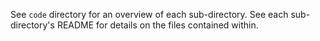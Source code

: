 See `code` directory for an overview of each sub-directory. See each sub-directory's README for details on the files contained within. 
